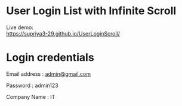 # User Login List with Infinite Scroll

Live demo:  
https://supriya3-29.github.io/UserLoginScroll/

# Login credentials

Email address : admin@gmail.com 

Password : admin123 

Company Name : IT
